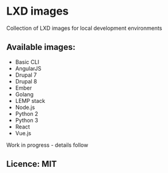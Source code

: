 # LXD images
Collection of LXD images for local development environments

## Available images:

* Basic CLI
* AngularJS
* Drupal 7
* Drupal 8
* Ember
* Golang
* LEMP stack
* Node.js
* Python 2
* Python 3
* React
* Vue.js

Work in progress - details follow

## Licence: MIT
